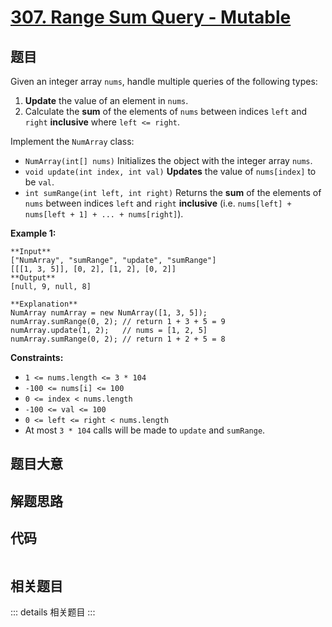# [307. Range Sum Query - Mutable](https://leetcode.com/problems/range-sum-query-mutable)

## 题目

Given an integer array `nums`, handle multiple queries of the following types:

  1. **Update** the value of an element in `nums`.
  2. Calculate the **sum** of the elements of `nums` between indices `left` and `right` **inclusive** where `left <= right`.

Implement the `NumArray` class:

  * `NumArray(int[] nums)` Initializes the object with the integer array `nums`.
  * `void update(int index, int val)` **Updates** the value of `nums[index]` to be `val`.
  * `int sumRange(int left, int right)` Returns the **sum** of the elements of `nums` between indices `left` and `right` **inclusive** (i.e. `nums[left] + nums[left + 1] + ... + nums[right]`).



**Example 1:**

    
    
    **Input**
    ["NumArray", "sumRange", "update", "sumRange"]
    [[[1, 3, 5]], [0, 2], [1, 2], [0, 2]]
    **Output**
    [null, 9, null, 8]
    
    **Explanation**
    NumArray numArray = new NumArray([1, 3, 5]);
    numArray.sumRange(0, 2); // return 1 + 3 + 5 = 9
    numArray.update(1, 2);   // nums = [1, 2, 5]
    numArray.sumRange(0, 2); // return 1 + 2 + 5 = 8
    



**Constraints:**

  * `1 <= nums.length <= 3 * 104`
  * `-100 <= nums[i] <= 100`
  * `0 <= index < nums.length`
  * `-100 <= val <= 100`
  * `0 <= left <= right < nums.length`
  * At most `3 * 104` calls will be made to `update` and `sumRange`.


## 题目大意

## 解题思路

## 代码

```javascript

```

## 相关题目

::: details 相关题目
:::
